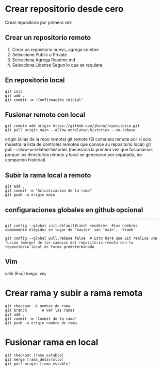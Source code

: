 # Crear repositorio desde cero
Crear repositorio por primera vez
## Crear un repositorio remoto
1. Crear un repositorio nuevo, agrega nombre
2. Seleccione Public o Private
3. Selecciona Agrega Readme.md
4. Selecciona License
Segun lo que se requiera

## En repositorio local
```
git init
git add .
git commit -m "Confirmación inicial"
```
## Fusionar remoto con local
```
git remote add origin https://github.com/jhonn/repositorio.git
git pull origin main --allow-unrelated-histories --no-rebase
```
origin (alias de la repo remota)
git remote (El comando remote por sí solo muestra la lista de controles remotos que conoce su repositorio local)
git pull <alias> <rama>
--allow-unrelated-histories (necesaria la primera vez que fusionamos porque los directorios remoto y local se generaron por separado, no comparten historial)

## Subir la rama local a remoto
```
git add .
git commit -m "Actualizacion de la rama"
git push -u origin main
```

## configuraciones globales en github opcional
-----
```
git config --global init.defaultBranch <nombre>  #Los nombres comúnmente elegidos en lugar de 'master' son 'main', 'trunk'

git config --global pull.rebase false  # Esto hará que Git realice una fusión (merge) de los cambios del repositorio remoto con tu repositorio local de forma predeterminada
```

## Vim
salir (Esc) luego :wq

# Crear rama y subir a rama remota
```
git checkout -b nombre_de_rama
git branch       # Ver las ramas
git add .
git commit -m "Commit de la rama"
git push -u origin nombre_de_rama
```

# Fusionar rama en local
```
git checkout [rama_estable]
git merge [rama_desarrollo]
git pull origin [rama_estable]
```
